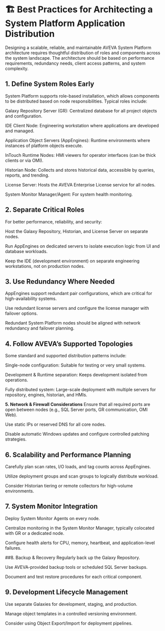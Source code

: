 # 🏗️ Best Practices for Architecting a System Platform Application Distribution
Designing a scalable, reliable, and maintainable AVEVA System Platform architecture requires thoughtful distribution of roles and components across the system landscape. The architecture should be based on performance requirements, redundancy needs, client access patterns, and system complexity.

## 1. Define System Roles Early
System Platform supports role-based installation, which allows components to be distributed based on node responsibilities. Typical roles include:

Galaxy Repository Server (GR): Centralized database for all project objects and configuration.

IDE Client Node: Engineering workstation where applications are developed and managed.

Application Object Servers (AppEngines): Runtime environments where instances of platform objects execute.

InTouch Runtime Nodes: HMI viewers for operator interfaces (can be thick clients or via OMI).

Historian Node: Collects and stores historical data, accessible by queries, reports, and trending.

License Server: Hosts the AVEVA Enterprise License service for all nodes.

System Monitor Manager/Agent: For system health monitoring.

## 2. Separate Critical Roles
For better performance, reliability, and security:

Host the Galaxy Repository, Historian, and License Server on separate nodes.

Run AppEngines on dedicated servers to isolate execution logic from UI and database workloads.

Keep the IDE (development environment) on separate engineering workstations, not on production nodes.

## 3. Use Redundancy Where Needed
AppEngines support redundant pair configurations, which are critical for high-availability systems.

Use redundant license servers and configure the license manager with failover options.

Redundant System Platform nodes should be aligned with network redundancy and failover planning.

## 4. Follow AVEVA’s Supported Topologies
Some standard and supported distribution patterns include:

Single-node configuration: Suitable for testing or very small systems.

Development & Runtime separation: Keeps development isolated from operations.

Fully distributed system: Large-scale deployment with multiple servers for repository, engines, historian, and HMIs.

**5. Network & Firewall Considerations**
Ensure that all required ports are open between nodes (e.g., SQL Server ports, GR communication, OMI Web).

Use static IPs or reserved DNS for all core nodes.

Disable automatic Windows updates and configure controlled patching strategies.

## 6. Scalability and Performance Planning
Carefully plan scan rates, I/O loads, and tag counts across AppEngines.

Utilize deployment groups and scan groups to logically distribute workload.

Consider Historian tiering or remote collectors for high-volume environments.

## 7. System Monitor Integration
Deploy System Monitor Agents on every node.

Centralize monitoring in the System Monitor Manager, typically colocated with GR or a dedicated node.

Configure health alerts for CPU, memory, heartbeat, and application-level failures.

##8. Backup & Recovery
Regularly back up the Galaxy Repository.

Use AVEVA-provided backup tools or scheduled SQL Server backups.

Document and test restore procedures for each critical component.

## 9. Development Lifecycle Management
Use separate Galaxies for development, staging, and production.

Manage object templates in a controlled versioning environment.

Consider using Object Export/Import for deployment pipelines.
